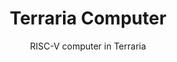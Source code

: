 <h1 align="center">
    Terraria Computer
</h1>
<p align="center">
    RISC-V computer in Terraria
</p>